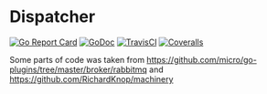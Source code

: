 # Dispatcher

[![Go Report Card](https://goreportcard.com/badge/github.com/gofort/dispatcher)](https://goreportcard.com/report/github.com/gofort/dispatcher)
[![GoDoc](https://img.shields.io/badge/godoc-reference-blue.svg)](https://godoc.org/github.com/gofort/dispatcher)
[![TravisCI](https://travis-ci.org/gofort/dispatcher.svg?branch=master)](https://travis-ci.org/gofort/dispatcher)
[![Coveralls](https://coveralls.io/repos/github/gofort/dispatcher/badge.svg?branch=master)](https://coveralls.io/github/gofort/dispatcher?branch=master)

Some parts of code was taken from https://github.com/micro/go-plugins/tree/master/broker/rabbitmq and https://github.com/RichardKnop/machinery



